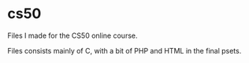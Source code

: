 # cs50

Files I made for the CS50 online course.

Files consists mainly of C, with a bit of PHP and HTML in the final psets.
